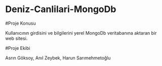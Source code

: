 # Deniz-Canlilari-MongoDb

#Proje Konusu

Kullanıcının girdisini ve bilgilerini yerel MongoDb veritabanına aktaran bir web sitesi.

#Proje Ekibi

Asrın Göksoy,
Anıl Zeybek,
Harun Sarımehmetoğlu
